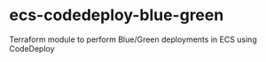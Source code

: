 # ecs-codedeploy-blue-green
Terraform module to perform Blue/Green deployments in ECS using CodeDeploy
